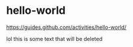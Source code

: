 # hello-world
https://guides.github.com/activities/hello-world/

lol this is some text that will be deleted
